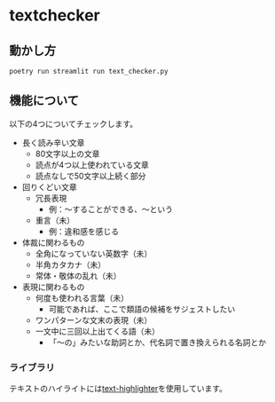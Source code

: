 # textchecker

## 動かし方
```
poetry run streamlit run text_checker.py
```

## 機能について
以下の4つについてチェックします。

- 長く読み辛い文章
    - 80文字以上の文章
    - 読点が4つ以上使われている文章
    - 読点なしで50文字以上続く部分
- 回りくどい文章
    - 冗長表現
        - 例：〜することができる、〜という
    - 重言（未）
        - 例：違和感を感じる
- 体裁に関わるもの
    - 全角になっていない英数字（未）
    - 半角カタカナ（未）
    - 常体・敬体の乱れ（未）
- 表現に関わるもの
    - 何度も使われる言葉（未）
        - 可能であれば、ここで類語の候補をサジェストしたい
    - ワンパターンな文末の表現（未）
    - 一文中に三回以上出てくる語（未）
        - 「〜の」みたいな助詞とか、代名詞で置き換えられる名詞とか

### ライブラリ
テキストのハイライトには[text-highlighter](https://github.com/kevin91nl/text-highlighter)を使用しています。